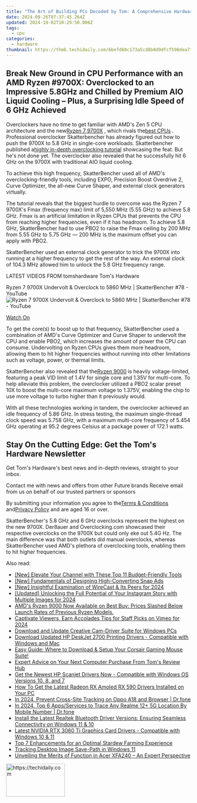 ```yaml
---
title: "The Art of Building PCs Decoded by Tom: A Comprehensive Hardware Journey"
date: 2024-09-26T07:37:45.264Z
updated: 2024-10-02T10:29:50.006Z
tags:
  - cpu
categories:
  - hardware
thumbnail: https://thmb.techidaily.com/6befd60c173a5cd8b8d9dfcf598dea7f7e1558ad2a50419820d4a5c540b52039.jpg
---
```


## Break New Ground in CPU Performance with an AMD Ryzen #9700X: Overclocked to an Impressive 5.8GHz and Chilled by Premium AIO Liquid Cooling – Plus, a Surprising Idle Speed of 6 GHz Achieved

Overclockers have no time to get familiar with AMD's Zen 5 CPU architecture and the new[Ryzen 7 9700X](https://www.tomshardware.com/pc-components/cpus/amd-ryzen-5-9600x-cpu-review) , which rivals the[best CPUs](https://www.tomshardware.com/reviews/best-cpus,3986.html) . Professional overclocker Skatterbencher has already figured out how to push the 9700X to 5.8 GHz in single-core workloads. Skatterbencher published a[highly in-depth overclocking tutorial](https://skatterbencher.com/2024/08/07/skatterbencher-78-ryzen-7-9700x-overclocked-to-5860-mhz/) showcasing the feat. But he's not done yet. The overclocker also revealed that he successfully hit 6 GHz on the 9700X with traditional AIO liquid cooling.

 To achieve this high frequency, SkatterBencher used all of AMD's overclocking-friendly tools, including EXPO, Precision Boost Overdrive 2, Curve Optimizer, the all-new Curve Shaper, and external clock generators virtually.

 The tutorial reveals that the biggest hurdle to overcome was the Ryzen 7 9700X's Fmax (frequency max) limit of 5,550 MHz (5.55 GHz) to achieve 5.8 GHz. Fmax is an artificial limitation in Ryzen CPUs that prevents the CPU from reaching higher frequencies, even if it has headroom. To achieve 5.8 GHz, SkatterBencher had to use PBO2 to raise the Fmax ceiling by 200 MHz from 5.55 GHz to 5.75 GHz — 200 MHz is the maximum offset you can apply with PBO2\.

 SkatterBencher used an external clock generator to trick the 9700X into running at a higher frequency to get the rest of the way. An external clock of 104.3 MHz allowed him to unlock the 5.8 GHz frequency range.

 LATEST VIDEOS FROM tomshardware Tom's Hardware

 Ryzen 7 9700X Undervolt & Overclock to 5860 MHz | SkatterBencher #78 - YouTube ![Ryzen 7 9700X Undervolt & Overclock to 5860 MHz | SkatterBencher #78 - YouTube](https://img.youtube.com/vi/3GV7q6CV7GY/maxresdefault.jpg)

[Watch On](https://youtu.be/3GV7q6CV7GY)

 To get the core(s) to boost up to that frequency, SkatterBencher used a combination of AMD's Curve Optimizer and Curve Shaper to undervolt the CPU and enable PBO2, which increases the amount of power the CPU can consume. Undervolting on Ryzen CPUs gives them more headroom, allowing them to hit higher frequencies without running into other limitations such as voltage, power, or thermal limits.

 SkatterBencher also revealed that the[Ryzen 9000](https://www.tomshardware.com/pc-components/cpus/amd-announces-zen-5-ryzen-9000-processors-launches-in-july-four-new-ryzen-9-7-and-5-processors-with-a-16-ipc-improvement) is heavily voltage-limited, featuring a peak VID limit of 1.4V for single core and 1.35V for multi-core. To help alleviate this problem, the overclocker utilized a PBO2 scalar preset 10X to boost the multi-core maximum voltage to 1.375V, enabling the chip to use more voltage to turbo higher than it previously would.

 With all these technologies working in tandem, the overclocker achieved an idle frequency of 5.86 GHz. In stress testing, the maximum single-thread clock speed was 5.758 GHz, with a maximum multi-core frequency of 5.454 GHz operating at 95.2 degrees Celsius at a package power of 172.1 watts.

## Stay On the Cutting Edge: Get the Tom's Hardware Newsletter

 Get Tom's Hardware's best news and in-depth reviews, straight to your inbox.

 Contact me with news and offers from other Future brands  Receive email from us on behalf of our trusted partners or sponsors

 By submitting your information you agree to the[Terms & Conditions](https://futureplc.com/terms-conditions/) and[Privacy Policy](https://futureplc.com/privacy-policy/) and are aged 16 or over.

 SkatterBencher's 5.8 GHz and 6 GHz overclocks represent the highest on the new 9700X. Der8auer and Overclocking.com showcased their respective overclocks on the 9700X but could only eke out 5.4G Hz. The main difference was that both outlets did manual overclocks, whereas SkatterBencher used AMD's plethora of overclocking tools, enabling them to hit higher frequencies.

<ins class="adsbygoogle"
     style="display:block"
     data-ad-format="autorelaxed"
     data-ad-client="ca-pub-7571918770474297"
     data-ad-slot="1223367746"></ins>

<ins class="adsbygoogle"
     style="display:block"
     data-ad-client="ca-pub-7571918770474297"
     data-ad-slot="8358498916"
     data-ad-format="auto"
     data-full-width-responsive="true"></ins>

<span class="atpl-alsoreadstyle">Also read:</span>
<div><ul>
<li><a href="https://youtube-web.techidaily.com/levate-your-channel-with-these-top-11-budget-friendly-tools/"><u>[New] Elevate Your Channel with These Top 11 Budget-Friendly Tools</u></a></li>
<li><a href="https://snapchat-videos.techidaily.com/new-fundamentals-of-designing-high-converting-snap-ads/"><u>[New] Fundamentals of Designing High-Converting Snap Ads</u></a></li>
<li><a href="https://fox-boxes.techidaily.com/new-insightful-examination-of-wirecast-and-its-peers-for-2024/"><u>[New] Insightful Examination of WireCast & Its Peers for 2024</u></a></li>
<li><a href="https://instagram-clips.techidaily.com/updated-unlocking-the-full-potential-of-your-instagram-story-with-multiple-images-for-2024/"><u>[Updated] Unlocking the Full Potential of Your Instagram Story with Multiple Images for 2024</u></a></li>
<li><a href="https://hardware-help.techidaily.com/amds-ryzen-9000-now-available-on-best-buy-prices-slashed-below-launch-rates-of-previous-ryzen-models/"><u>AMD's Ryzen 9000 Now Available on Best Buy: Prices Slashed Below Launch Rates of Previous Ryzen Models.</u></a></li>
<li><a href="https://vimeo-videos.techidaily.com/captivate-viewers-earn-accolades-tips-for-staff-picks-on-vimeo-for-2024/"><u>Captivate Viewers, Earn Accolades Tips for Staff Picks on Vimeo for 2024</u></a></li>
<li><a href="https://hardware-help.techidaily.com/download-and-update-creative-cam-driver-suite-for-windows-pcs/"><u>Download and Update Creative Cam-Driver Suite for Windows PCs</u></a></li>
<li><a href="https://hardware-help.techidaily.com/download-updated-hp-deskjet-2700-printing-drivers-compatible-with-windows-and-mac/"><u>Download Updated HP DeskJet 2700 Printing Drivers - Compatible with Windows and Mac</u></a></li>
<li><a href="https://hardware-help.techidaily.com/easy-guide-where-to-download-and-setup-your-corsair-gaming-mouse-suite/"><u>Easy Guide: Where to Download & Setup Your Corsair Gaming Mouse Suite!</u></a></li>
<li><a href="https://hardware-help.techidaily.com/expert-advice-on-your-next-computer-purchase-from-toms-review-hub/"><u>Expert Advice on Your Next Computer Purchase From Tom's Review Hub</u></a></li>
<li><a href="https://hardware-help.techidaily.com/get-the-newest-hp-scanjet-drivers-now-compatible-with-windows-os-versions-10-8-and-7/"><u>Get the Newest HP Scanjet Drivers Now - Compatible with Windows OS Versions 10, 8, and 7</u></a></li>
<li><a href="https://hardware-help.techidaily.com/how-to-get-the-latest-radeon-rx-amoled-rx-590-drivers-installed-on-your-pc/"><u>How To Get the Latest Radeon RX Amoled RX 590 Drivers Installed on Your PC</u></a></li>
<li><a href="https://phone-solutions.techidaily.com/in-2024-prevent-cross-site-tracking-on-oppo-a18-and-browser-drfone-by-drfone-virtual-android/"><u>In 2024, Prevent Cross-Site Tracking on Oppo A18 and Browser | Dr.fone</u></a></li>
<li><a href="https://android-location-track.techidaily.com/in-2024-top-6-appsservices-to-trace-any-realme-12plus-5g-location-by-mobile-number-drfone-by-drfone-virtual-android/"><u>In 2024, Top 6 Apps/Services to Trace Any Realme 12+ 5G Location By Mobile Number | Dr.fone</u></a></li>
<li><a href="https://hardware-help.techidaily.com/install-the-latest-realtek-bluetooth-driver-versions-ensuring-seamless-connectivity-on-windows-11-and-10/"><u>Install the Latest Realtek Bluetooth Driver Versions: Ensuring Seamless Connectivity on Windows 11 & 10</u></a></li>
<li><a href="https://hardware-help.techidaily.com/latest-nvidia-rtx-3060-ti-graphics-card-drivers-compatible-with-windows-10-and-11/"><u>Latest NVIDIA RTX 3060 Ti Graphics Card Drivers - Compatible with Windows 10 & 11</u></a></li>
<li><a href="https://visual-screen-recording.techidaily.com/top-7-enhancements-for-an-optimal-stardew-farming-experience/"><u>Top 7 Enhancements for an Optimal Stardew Farming Experience</u></a></li>
<li><a href="https://win11-tips.techidaily.com/tracking-desktop-image-save-path-in-windows-11/"><u>Tracking Desktop Image Save-Path in Windows 11</u></a></li>
<li><a href="https://buynow-help.techidaily.com/unveiling-the-merits-of-function-in-acer-xfa240-an-expert-perspective/"><u>Unveiling the Merits of Function in Acer XFA240 – An Expert Perspective</u></a></li>
</ul></div>

<!-- affiliate ads begin -->
<a href="https://aligracehair.sjv.io/c/5597632/2135396/19272" target="_top" id="2135396">
  <img src="//a.impactradius-go.com/display-ad/19272-2135396" border="0" alt="https://techidaily.com" width="160" height="90"/>
</a>
<img height="0" width="0" src="https://aligracehair.sjv.io/i/5597632/2135396/19272" style="position:absolute;visibility:hidden;" border="0" />
<!-- affiliate ads end -->

